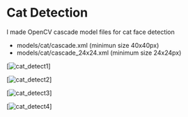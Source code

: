 Cat Detection
==================

I made OpenCV cascade model files for cat face detection
* models/cat/cascade.xml (minimun size 40x40px)
* models/cat/cascade_24x24.xml (minimum size 24x24px)

[![cat_detect1](http://rest-term.com/labs/repos/images/cat_detect1.jpg)]

[![cat_detect2](http://rest-term.com/labs/repos/images/cat_detect2.jpg)]

[![cat_detect3](http://rest-term.com/labs/repos/images/cat_detect3.jpg)]

[![cat_detect4](http://rest-term.com/labs/repos/images/cat_detect4.jpg)]

